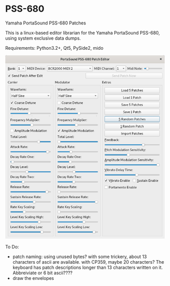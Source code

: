 # PSS-680
Yamaha PortaSound PSS-680 Patches

This is a linux-based editor librarian for the Yamaha PortaSound PSS-680, using system exclusive data dumps. 

Requirements: Python3.2+, Qt5, PySide2, mido

![Alt text](/screenshot.png?raw=true "Work in Progress")

To Do:

- patch naming: using unused bytes? with some trickery, about 13 characters of ascii are available. with CP359, maybe 20 characters? The keyboard has patch descriptions longer than 13 characters written on it. Abbreiviate or 6 bit ascii????
- draw the envelopes

